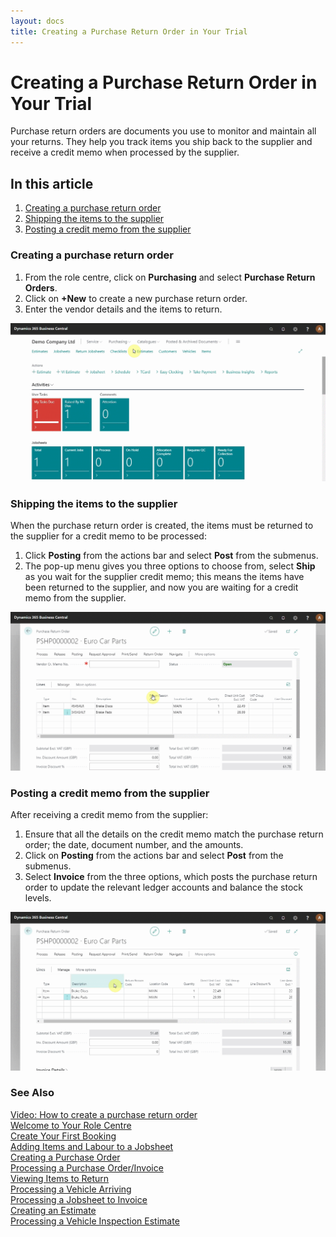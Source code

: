 ```yaml
---
layout: docs
title: Creating a Purchase Return Order in Your Trial
---
```


# Creating a Purchase Return Order in Your Trial

Purchase return orders are documents you use to monitor and maintain all your returns. They help you track items you ship back to the supplier and receive a credit memo when processed by the supplier.

## In this article

1. [Creating a purchase return order](#creating-a-purchase-return-order)
2. [Shipping the items to the supplier](#shipping-the-items-to-the-supplier)
3. [Posting a credit memo from the supplier](#posting-a-credit-memo-from-the-supplier)

### Creating a purchase return order
1. From the role centre, click on **Purchasing** and select **Purchase Return Orders**. 
2. Click on **+New** to create a new purchase return order. 
3. Enter the vendor details and the items to return.

![](media/garagehive-trial-creating-a-purchase-return-order1.gif)


### Shipping the items to the supplier
When the purchase return order is created, the items must be returned to the supplier for a credit memo to be processed:
1. Click **Posting** from the actions bar and select **Post** from the submenus.
2. The pop-up menu gives you three options to choose from, select **Ship** as you wait for the supplier credit memo; this means the items have been returned to the supplier, and now you are waiting for a credit memo from the supplier.

![](media/garagehive-trial-creating-a-purchase-return-order2.gif) 

### Posting a credit memo from the supplier
After receiving a credit memo from the supplier: 
1. Ensure that all the details on the credit memo match the purchase return order; the date, document number, and the amounts. 
2. Click on **Posting** from the actions bar and select **Post** from the submenus. 
3. Select **Invoice** from the three options, which posts the purchase return order to update the relevant ledger accounts and balance the stock levels.

![](media/garagehive-trial-creating-a-purchase-return-order3.gif)


### **See Also**

[Video: How to create a purchase return order](https://www.youtube.com/watch?v=X81T5UAOTNU&t=83s&:target="_blank") \
[Welcome to Your Role Centre](garagehive-trial-welcome-to-the-role-centre.html) \
[Create Your First Booking](garagehive-trial-creating-your-first-booking.html) \
[Adding Items and Labour to a Jobsheet](garagehive-trial-adding-items-and-labour-to-a-jobsheet.html) \
[Creating a Purchase Order](garagehive-trial-creating-a-purchase-order.html) \
[Processing a Purchase Order/Invoice](garagehive-trial-processing-a-purchase-order.html) \
[Viewing Items to Return](garagehive-trial-viewing-items-to-return.html) \
[Processing a Vehicle Arriving](garagehive-trial-processing-a-vehicle-arriving.html) \
[Processing a Jobsheet to Invoice](garagehive-trial-processing-a-jobsheet-to-invoice.html) \
[Creating an Estimate](garagehive-trial-creating-an-estimate.html) \
[Processing a Vehicle Inspection Estimate](garagehive-trial-processing-a-vehicle-inspection-estimate.html)